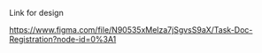 Link for design

https://www.figma.com/file/N90535xMelza7jSgvsS9aX/Task-Doc-Registration?node-id=0%3A1
